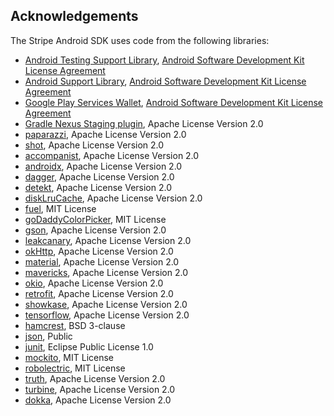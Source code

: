 Acknowledgements
----------------

The Stripe Android SDK uses code from the following libraries:

* [Android Testing Support Library](https://google.github.io/android-testing-support-library/), [Android Software Development Kit License Agreement](http://developer.android.com/sdk/terms.html)
* [Android Support Library](http://developer.android.com/tools/support-library/index.html), [Android Software Development Kit License Agreement](http://developer.android.com/sdk/terms.html)
* [Google Play Services Wallet](https://developers.google.com/android/guides/overview), [Android Software Development Kit License Agreement](http://developer.android.com/sdk/terms.html)
* [Gradle Nexus Staging plugin](https://github.com/Codearte/gradle-nexus-staging-plugin), Apache License Version 2.0
* [paparazzi](https://github.com/cashapp/paparazzi), Apache License Version 2.0
* [shot](https://github.com/pedrovgs/Shot), Apache License Version 2.0
* [accompanist](https://github.com/google/accompanist), Apache License Version 2.0
* [androidx](https://github.com/androidx/androidx), Apache License Version 2.0
* [dagger](https://github.com/google/dagger), Apache License Version 2.0
* [detekt](https://github.com/detekt/detekt), Apache License Version 2.0
* [diskLruCache](https://github.com/JakeWharton/DiskLruCache), Apache License Version 2.0
* [fuel](https://github.com/kittinunf/fuel), MIT License
* [goDaddyColorPicker](https://github.com/godaddy/compose-color-picker), MIT License
* [gson](https://github.com/google/gson), Apache License Version 2.0
* [leakcanary](https://github.com/square/leakcanary), Apache License Version 2.0
* [okHttp](https://github.com/square/okhttp), Apache License Version 2.0
* [material](https://github.com/material-components/material-components-android), Apache License Version 2.0
* [mavericks](https://github.com/airbnb/mavericks), Apache License Version 2.0
* [okio](https://github.com/square/okio), Apache License Version 2.0
* [retrofit](https://github.com/square/retrofit), Apache License Version 2.0
* [showkase](https://github.com/airbnb/Showkase), Apache License Version 2.0
* [tensorflow](https://github.com/tensorflow/tensorflow), Apache License Version 2.0
* [hamcrest](http://hamcrest.org/JavaHamcrest/), BSD 3-clause
* [json](https://github.com/stleary/JSON-java), Public
* [junit](https://github.com/junit-team/junit4), Eclipse Public License 1.0
* [mockito](https://github.com/mockito/mockito), MIT License
* [robolectric](https://github.com/robolectric/robolectric), MIT License
* [truth](https://github.com/google/truth), Apache License Version 2.0
* [turbine](https://github.com/cashapp/turbine), Apache License Version 2.0
* [dokka](https://github.com/Kotlin/dokka), Apache License Version 2.0